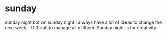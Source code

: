 # sunday
sunday night bot 
on sunday night I always have a lot of ideas to change the next week... Difficult to manage all of them. Sunday night is for creativity
<script>
  window.fbAsyncInit = function() {
    FB.init({
      appId      : '303494496701872',
      xfbml      : true,
      version    : 'v2.8'
    });
  };

  (function(d, s, id){
     var js, fjs = d.getElementsByTagName(s)[0];
     if (d.getElementById(id)) {return;}
     js = d.createElement(s); js.id = id;
     js.src = "//connect.facebook.net/en_US/sdk.js";
     fjs.parentNode.insertBefore(js, fjs);
   }(document, 'script', 'facebook-jssdk'));
</script>
